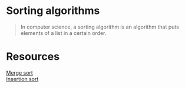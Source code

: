 # Sorting algorithms
> In computer science, a sorting algorithm is an algorithm that puts elements of a list in a certain order.   

# Resources
[Merge sort](https://en.wikipedia.org/wiki/Merge_sort)  
[Insertion sort](https://en.wikipedia.org/wiki/)  
